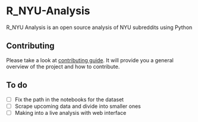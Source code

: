# R_NYU-Analysis
R_NYU Analysis is an open source analysis of NYU subreddits using Python
## Contributing
Please take a look at [contributing guide](CONTRIBUTING.md). It will provide you
a general overview of the project and how to contribute.

## To do
- [ ] Fix the path in the notebooks for the dataset
- [ ] Scrape upcoming data and divide into smaller ones
- [ ] Making into a live analysis with web interface
